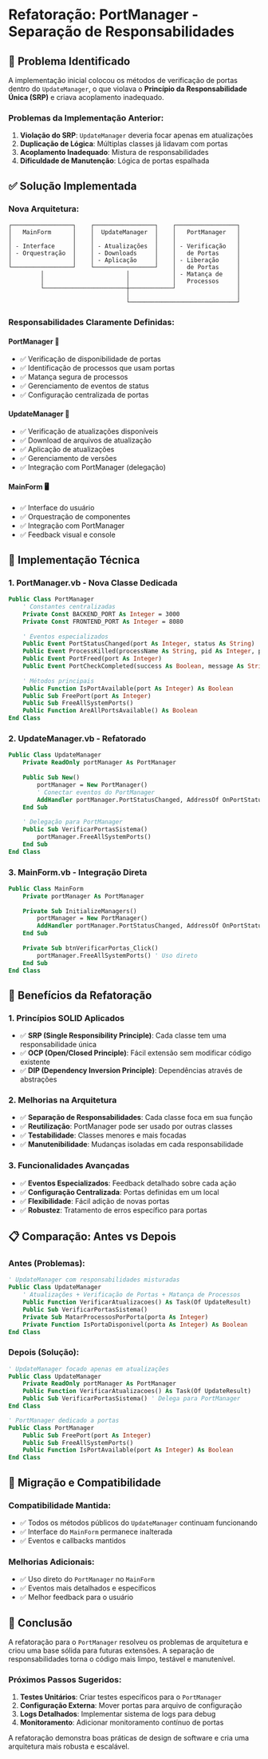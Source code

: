 # Refatoração: PortManager - Separação de Responsabilidades

## 🎯 **Problema Identificado**

A implementação inicial colocou os métodos de verificação de portas dentro do `UpdateManager`, o que violava o **Princípio da Responsabilidade Única (SRP)** e criava acoplamento inadequado.

### **Problemas da Implementação Anterior:**

1. **Violação do SRP**: `UpdateManager` deveria focar apenas em atualizações
2. **Duplicação de Lógica**: Múltiplas classes já lidavam com portas
3. **Acoplamento Inadequado**: Mistura de responsabilidades
4. **Dificuldade de Manutenção**: Lógica de portas espalhada

## ✅ **Solução Implementada**

### **Nova Arquitetura:**

```
┌─────────────────┐    ┌─────────────────┐    ┌─────────────────┐
│   MainForm      │    │  UpdateManager  │    │   PortManager   │
│                 │    │                 │    │                 │
│ - Interface     │    │ - Atualizações  │    │ - Verificação   │
│ - Orquestração  │    │ - Downloads     │    │   de Portas     │
│                 │    │ - Aplicação     │    │ - Liberação     │
└─────────────────┘    └─────────────────┘    │   de Portas     │
         │                       │            │ - Matança de    │
         │                       │            │   Processos     │
         └───────────────────────┼────────────┘                 │
                                 │                              │
                                 └──────────────────────────────┘
```

### **Responsabilidades Claramente Definidas:**

#### **PortManager** 🎯
- ✅ Verificação de disponibilidade de portas
- ✅ Identificação de processos que usam portas
- ✅ Matança segura de processos
- ✅ Gerenciamento de eventos de status
- ✅ Configuração centralizada de portas

#### **UpdateManager** 🔄
- ✅ Verificação de atualizações disponíveis
- ✅ Download de arquivos de atualização
- ✅ Aplicação de atualizações
- ✅ Gerenciamento de versões
- ✅ Integração com PortManager (delegação)

#### **MainForm** 🖥️
- ✅ Interface do usuário
- ✅ Orquestração de componentes
- ✅ Integração com PortManager
- ✅ Feedback visual e console

## 🔧 **Implementação Técnica**

### **1. PortManager.vb - Nova Classe Dedicada**

```vb
Public Class PortManager
    ' Constantes centralizadas
    Private Const BACKEND_PORT As Integer = 3000
    Private Const FRONTEND_PORT As Integer = 8080
    
    ' Eventos especializados
    Public Event PortStatusChanged(port As Integer, status As String)
    Public Event ProcessKilled(processName As String, pid As Integer, port As Integer)
    Public Event PortFreed(port As Integer)
    Public Event PortCheckCompleted(success As Boolean, message As String)
    
    ' Métodos principais
    Public Function IsPortAvailable(port As Integer) As Boolean
    Public Sub FreePort(port As Integer)
    Public Sub FreeAllSystemPorts()
    Public Function AreAllPortsAvailable() As Boolean
End Class
```

### **2. UpdateManager.vb - Refatorado**

```vb
Public Class UpdateManager
    Private ReadOnly portManager As PortManager
    
    Public Sub New()
        portManager = New PortManager()
        ' Conectar eventos do PortManager
        AddHandler portManager.PortStatusChanged, AddressOf OnPortStatusChanged
    End Sub
    
    ' Delegação para PortManager
    Public Sub VerificarPortasSistema()
        portManager.FreeAllSystemPorts()
    End Sub
End Class
```

### **3. MainForm.vb - Integração Direta**

```vb
Public Class MainForm
    Private portManager As PortManager
    
    Private Sub InitializeManagers()
        portManager = New PortManager()
        AddHandler portManager.PortStatusChanged, AddressOf OnPortStatusChanged
    End Sub
    
    Private Sub btnVerificarPortas_Click()
        portManager.FreeAllSystemPorts() ' Uso direto
    End Sub
End Class
```

## 🚀 **Benefícios da Refatoração**

### **1. Princípios SOLID Aplicados**

- ✅ **SRP (Single Responsibility Principle)**: Cada classe tem uma responsabilidade única
- ✅ **OCP (Open/Closed Principle)**: Fácil extensão sem modificar código existente
- ✅ **DIP (Dependency Inversion Principle)**: Dependências através de abstrações

### **2. Melhorias na Arquitetura**

- ✅ **Separação de Responsabilidades**: Cada classe foca em sua função
- ✅ **Reutilização**: PortManager pode ser usado por outras classes
- ✅ **Testabilidade**: Classes menores e mais focadas
- ✅ **Manutenibilidade**: Mudanças isoladas em cada responsabilidade

### **3. Funcionalidades Avançadas**

- ✅ **Eventos Especializados**: Feedback detalhado sobre cada ação
- ✅ **Configuração Centralizada**: Portas definidas em um local
- ✅ **Flexibilidade**: Fácil adição de novas portas
- ✅ **Robustez**: Tratamento de erros específico para portas

## 📋 **Comparação: Antes vs Depois**

### **Antes (Problemas):**
```vb
' UpdateManager com responsabilidades misturadas
Public Class UpdateManager
    ' Atualizações + Verificação de Portas + Matança de Processos
    Public Function VerificarAtualizacoes() As Task(Of UpdateResult)
    Public Sub VerificarPortasSistema()
    Private Sub MatarProcessosPorPorta(porta As Integer)
    Private Function IsPortaDisponivel(porta As Integer) As Boolean
End Class
```

### **Depois (Solução):**
```vb
' UpdateManager focado apenas em atualizações
Public Class UpdateManager
    Private ReadOnly portManager As PortManager
    Public Function VerificarAtualizacoes() As Task(Of UpdateResult)
    Public Sub VerificarPortasSistema() ' Delega para PortManager
End Class

' PortManager dedicado a portas
Public Class PortManager
    Public Sub FreePort(port As Integer)
    Public Sub FreeAllSystemPorts()
    Public Function IsPortAvailable(port As Integer) As Boolean
End Class
```

## 🔄 **Migração e Compatibilidade**

### **Compatibilidade Mantida:**
- ✅ Todos os métodos públicos do `UpdateManager` continuam funcionando
- ✅ Interface do `MainForm` permanece inalterada
- ✅ Eventos e callbacks mantidos

### **Melhorias Adicionais:**
- ✅ Uso direto do `PortManager` no `MainForm`
- ✅ Eventos mais detalhados e específicos
- ✅ Melhor feedback para o usuário

## 🎯 **Conclusão**

A refatoração para o `PortManager` resolveu os problemas de arquitetura e criou uma base sólida para futuras extensões. A separação de responsabilidades torna o código mais limpo, testável e manutenível.

### **Próximos Passos Sugeridos:**

1. **Testes Unitários**: Criar testes específicos para o `PortManager`
2. **Configuração Externa**: Mover portas para arquivo de configuração
3. **Logs Detalhados**: Implementar sistema de logs para debug
4. **Monitoramento**: Adicionar monitoramento contínuo de portas

A refatoração demonstra boas práticas de design de software e cria uma arquitetura mais robusta e escalável.
